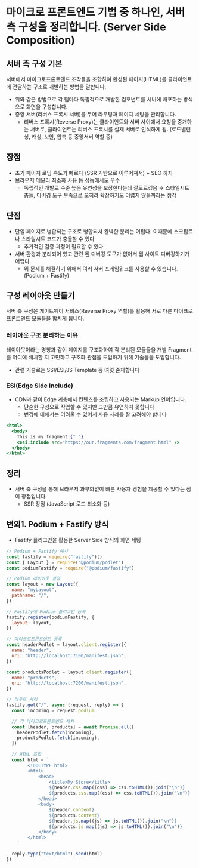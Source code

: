 # 마이크로 프론트엔드 기법 중 하나인, 서버 측 구성을 정리합니다. (Server Side Composition)

## 서버 측 구성 기본

서버에서 마이크로프론트엔드 조각들을 조합하여 완성된 페이지(HTML)를 클라이언트에 전달하는 구조로 개발하는 방법을 말합니다.

- 위와 같은 방법으로 각 팀마다 독립적으로 개발한 컴포넌트를 서버에 배포하는 방식으로 화면을 구성합니다.
- 중앙 서버(리버스 프록시 서버)를 두어 라우팅과 페이지 세팅을 관리합니다.
  - 리버스 프록시(Reverse Proxy)는 클라이언트와 서버 사이에서 요청을 중개하는 서버로, 클라이언트는 리버스 프록시를 실제 서버로 인식하게 됨. (로드밸런싱, 캐싱, 보안, 압축 등 중앙서버 역할 중)

## 장점

- 초기 페이지 로딩 속도가 빠르다 (SSR 기반으로 이루어져서) + SEO 까지
- 브라우저 메모리 최소화 사용 등 성능에서도 우수
  - 독립적인 개발로 수준 높은 유연성을 보장한다는데 잘모르겠음 → 스타일시트 충돌, 디버깅 도구 부족으로 오히려 확장하기도 어렵지 않을까라는 생각

## 단점

- 단일 페이지로 병합되는 구조로 병합되서 완벽한 분리는 어렵다. 이때문에 스크립트나 스타일시트 코드가 충돌할 수 있다
  - 추가적인 검증 과정이 필요할 수 있다
- 서버 환경과 분리되어 있고 관련 된 디버깅 도구가 없어서 웹 사이트 디버깅하기가 어렵다.
  - 위 문제를 해결하기 위해서 여러 서버 프레임워크를 사용할 수 있습니다. (Podium + Fastify)

## 구성 레이아웃 만들기

서버 측 구성은 게이트웨이 서비스(Reverse Proxy 역할)를 활용해 서로 다른 마이크로 프론트엔드 모듈들을 합치게 됩니다.

### 레이아웃 구조 분리하는 이유

레이아웃이라는 명칭과 같이 페이지를 구조화하여 각 분리된 모듈들을 개별 Fragment를 어디에 배치할 지 고민하고 구조화 관점을 도입하기 위해 기술들을 도입합니다.

- 관련 기술로는 SSI/ESI/JS Template 등 여럿 존재합니다

### ESI(Edge Side Include)

- CDN과 같이 Edge 계층에서 컨텐츠를 조립하고 사용되는 Markup 언어입니다.
  - 단순한 구성으로 작업할 수 있지만 그만큼 유연하지 못합니다
  - 변경에 대해서는 어려울 수 있어서 사용 사례를 잘 고려해야 합니다

```jsx
<html>
  <body>
    This is my fragment:{" "}
    <esi:include src="https://our.fragments.com/fragment.html" />
  </body>
</html>
```

## 정리

- 서버 측 구성을 통해 브라우저 과부화없이 빠른 사용자 경험을 제공할 수 있다는 점이 장점입니다.
  - SSR 장점 (JavaScript 로드 최소화 등)

## 번외1. Podium + Fastify 방식

- Fastify 플러그인을 활용한 Server Side 방식의 화면 세팅

```jsx
// Podium + Fastify 예시
const fastify = require("fastify")()
const { Layout } = require("@podium/podlet")
const podiumFastify = require("@podium/fastify")

// Podium 레이아웃 설정
const layout = new Layout({
  name: "myLayout",
  pathname: "/",
})

// Fastify에 Podium 플러그인 등록
fastify.register(podiumFastify, {
  layout: layout,
})

// 마이크로프론트엔드 등록
const headerPodlet = layout.client.register({
  name: "header",
  uri: "http://localhost:7100/manifest.json",
})

const productsPodlet = layout.client.register({
  name: "products",
  uri: "http://localhost:7200/manifest.json",
})

// 라우트 처리
fastify.get("/", async (request, reply) => {
  const incoming = request.podium

  // 각 마이크로프론트엔드 페치
  const [header, products] = await Promise.all([
    headerPodlet.fetch(incoming),
    productsPodlet.fetch(incoming),
  ])

  // HTML 조합
  const html = `
        <!DOCTYPE html>
        <html>
            <head>
                <title>My Store</title>
                ${header.css.map((css) => css.toHTML()).join("\n")}
                ${products.css.map((css) => css.toHTML()).join("\n")}
            </head>
            <body>
                ${header.content}
                ${products.content}
                ${header.js.map((js) => js.toHTML()).join("\n")}
                ${products.js.map((js) => js.toHTML()).join("\n")}
            </body>
        </html>
    `

  reply.type("text/html").send(html)
})
```
